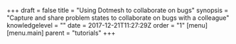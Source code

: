 +++
draft = false
title = "Using Dotmesh to collaborate on bugs"
synopsis = "Capture and share problem states to collaborate on bugs with a colleague"
knowledgelevel = ""
date = 2017-12-21T11:27:29Z
order = "1"
[menu]
  [menu.main]
    parent = "tutorials"
+++

